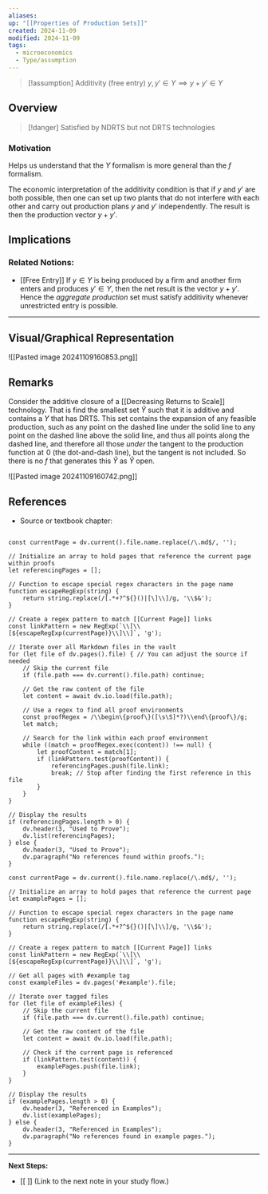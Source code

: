 ```yaml
---
aliases: 
up: "[[Properties of Production Sets]]"
created: 2024-11-09
modified: 2024-11-09
tags:
  - microeconomics
  - Type/assumption
---
```



>[!assumption] Additivity (free entry)
>$y, y' \in Y \implies y + y' \in Y$

## Overview

>[!danger] Satisfied by NDRTS but not DRTS technologies
### Motivation 

Helps us understand that the $Y$ formalism is more general than the $f$ formalism.

The economic interpretation of the additivity condition is that if $y$ and $y'$ are both possible, then one can set up two plants that do not interfere with each other and carry out production plans $y$ and $y'$ independently. The result is then the production vector $y + y'$. 



## Implications

### Related Notions:
- [[Free Entry]] If $y \in Y$ is being produced by a firm and another firm enters and produces $y' \in Y$, then the net result is the vector $y + y'$. Hence the _aggregate production_ set must satisfy additivity whenever unrestricted entry is possible. 



---

## Visual/Graphical Representation

![[Pasted image 20241109160853.png]]

## Remarks

 Consider the additive closure of a [[Decreasing Returns to Scale]] technology. That is find the smallest set $\hat{Y}$ such that it is additive and contains a $Y$ that has DRTS. This set contains the expansion of any feasible production, such as any point on the dashed line under the solid line to any point on the dashed line above the solid line, and thus all points along the dashed line, and therefore all those _under_ the tangent to the production function at $\hspace{0pt}0$ (the dot-and-dash line), but the tangent is not included. So there is no $f$ that generates this $\hat{Y}$ as $\hat{Y}$ open. 

![[Pasted image 20241109160742.png]]




## References
- Source or textbook chapter: 

```dataviewjs

const currentPage = dv.current().file.name.replace(/\.md$/, '');

// Initialize an array to hold pages that reference the current page within proofs
let referencingPages = [];

// Function to escape special regex characters in the page name
function escapeRegExp(string) {
    return string.replace(/[.*+?^${}()|[\]\\]/g, '\\$&');
}

// Create a regex pattern to match [[Current Page]] links
const linkPattern = new RegExp(`\\[\\[${escapeRegExp(currentPage)}\\]\\]`, 'g');

// Iterate over all Markdown files in the vault
for (let file of dv.pages().file) { // You can adjust the source if needed
    // Skip the current file
    if (file.path === dv.current().file.path) continue;

    // Get the raw content of the file
    let content = await dv.io.load(file.path);

    // Use a regex to find all proof environments
    const proofRegex = /\\begin\{proof\}([\s\S]*?)\\end\{proof\}/g;
    let match;

    // Search for the link within each proof environment
    while ((match = proofRegex.exec(content)) !== null) {
        let proofContent = match[1];
        if (linkPattern.test(proofContent)) {
            referencingPages.push(file.link);
            break; // Stop after finding the first reference in this file
        }
    }
}

// Display the results
if (referencingPages.length > 0) {
    dv.header(3, "Used to Prove");
    dv.list(referencingPages);
} else {
    dv.header(3, "Used to Prove");
    dv.paragraph("No references found within proofs.");
}
```

```dataviewjs
const currentPage = dv.current().file.name.replace(/\.md$/, '');

// Initialize an array to hold pages that reference the current page
let examplePages = [];

// Function to escape special regex characters in the page name
function escapeRegExp(string) {
    return string.replace(/[.*+?^${}()|[\]\\]/g, '\\$&');
}

// Create a regex pattern to match [[Current Page]] links
const linkPattern = new RegExp(`\\[\\[${escapeRegExp(currentPage)}\\]\\]`, 'g');

// Get all pages with #example tag
const exampleFiles = dv.pages('#example').file;

// Iterate over tagged files
for (let file of exampleFiles) {
    // Skip the current file
    if (file.path === dv.current().file.path) continue;

    // Get the raw content of the file
    let content = await dv.io.load(file.path);

    // Check if the current page is referenced
    if (linkPattern.test(content)) {
        examplePages.push(file.link);
    }
}

// Display the results
if (examplePages.length > 0) {
    dv.header(3, "Referenced in Examples");
    dv.list(examplePages);
} else {
    dv.header(3, "Referenced in Examples");
    dv.paragraph("No references found in example pages.");
}
```

---

**Next Steps:**
- [[ ]] (Link to the next note in your study flow.)

